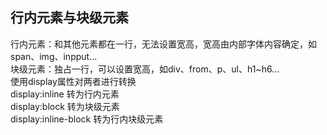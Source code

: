 ## 行内元素与块级元素  
行内元素：和其他元素都在一行，无法设置宽高，宽高由内部字体内容确定，如span、img、inpput...  
块级元素：独占一行，可以设置宽高，如div、from、p、ul、h1~h6...  
使用display属性对两者进行转换  
display:inline 转为行内元素  
display:block 转为块级元素  
display:inline-block 转为行内块级元素  
